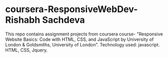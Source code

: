 # coursera-ResponsiveWebDev- Rishabh Sachdeva

This repo contains assignment projects from coursera course- "Responsive Website Basics: Code with HTML, CSS, and JavaScript
by University of London & Goldsmiths, University of London". 
Technology used: javascript. HTML, CSS, Jquery.


